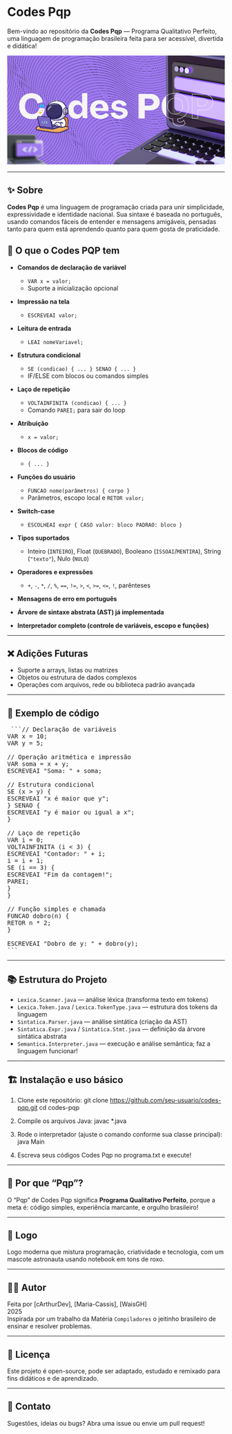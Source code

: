 # Codes Pqp

Bem-vindo ao repositório da **Codes Pqp** — Programa Qualitativo Perfeito, uma linguagem de programação brasileira feita para ser acessível, divertida e didática!

![Logo Codes Pqp](codespqp_logo.png)

---

## ✨ Sobre

**Codes Pqp** é uma linguagem de programação criada para unir simplicidade, expressividade e identidade nacional. Sua sintaxe é baseada no português, usando comandos fáceis de entender e mensagens amigáveis, pensadas tanto para quem está aprendendo quanto para quem gosta de praticidade.

## 🧰 O que o Codes PQP tem

- **Comandos de declaração de variável**
  - `VAR x = valor;`
  - Suporte a inicialização opcional

- **Impressão na tela**
  - `ESCREVEAI valor;`

- **Leitura de entrada**
  - `LEAI nomeVariavel;`

- **Estrutura condicional**
  - `SE (condicao) { ... } SENAO { ... }`
  - IF/ELSE com blocos ou comandos simples

- **Laço de repetição**
  - `VOLTAINFINITA (condicao) { ... }`
  - Comando `PAREI;` para sair do loop

- **Atribuição**
  - `x = valor;`

- **Blocos de código**
  - `{ ... }`

- **Funções do usuário**
  - `FUNCAO nome(parâmetros) { corpo }`
  - Parâmetros, escopo local e `RETOR valor;`

- **Switch-case**
  - `ESCOLHEAI expr { CASO valor: bloco PADRAO: bloco }`

- **Tipos suportados**
  - Inteiro (`INTEIRO`), Float (`QUEBRADO`), Booleano (`ISSOAI`/`MENTIRA`), String (`"texto"`), Nulo (`NULO`)

- **Operadores e expressões**
  - `+`, `-`, `*`, `/`, `%`, `==`, `!=`, `>`, `<`, `>=`, `<=`, `!`, parênteses

- **Mensagens de erro em português**

- **Árvore de sintaxe abstrata (AST) já implementada**

- **Interpretador completo (controle de variáveis, escopo e funções)**

---

## ❌ Adições Futuras

- Suporte a arrays, listas ou matrizes
- Objetos ou estrutura de dados complexos
- Operações com arquivos, rede ou biblioteca padrão avançada

---

## 🚀 Exemplo de código

<pre> ```// Declaração de variáveis
VAR x = 10;
VAR y = 5;

// Operação aritmética e impressão
VAR soma = x + y;
ESCREVEAI "Soma: " + soma;

// Estrutura condicional
SE (x > y) {
ESCREVEAI "x é maior que y";
} SENAO {
ESCREVEAI "y é maior ou igual a x";
}

// Laço de repetição
VAR i = 0;
VOLTAINFINITA (i < 3) {
ESCREVEAI "Contador: " + i;
i = i + 1;
SE (i == 3) {
ESCREVEAI "Fim da contagem!";
PAREI;
}
}

// Função simples e chamada
FUNCAO dobro(n) {
RETOR n * 2;
}

ESCREVEAI "Dobro de y: " + dobro(y);
``` </pre>
---

## 📚 Estrutura do Projeto

- `Lexica.Scanner.java` — análise léxica (transforma texto em tokens)
- `Lexica.Token.java` / `Lexica.TokenType.java` — estrutura dos tokens da linguagem
- `Sintatica.Parser.java` — análise sintática (criação da AST)
- `Sintatica.Expr.java` / `Sintatica.Stmt.java` — definição da árvore sintática abstrata
- `Semantica.Interpreter.java` — execução e análise semântica; faz a linguagem funcionar!

---

## 🏗️ Instalação e uso básico

1. Clone este repositório:
git clone https://github.com/seu-usuario/codes-pqp.git
cd codes-pqp

2. Compile os arquivos Java:
javac *.java

3. Rode o interpretador (ajuste o comando conforme sua classe principal):
java Main

4. Escreva seus códigos Codes Pqp no programa.txt e execute!

---

## 🎯 Por que “Pqp”?

O “Pqp” de Codes Pqp significa **Programa Qualitativo Perfeito**, porque a meta é: código simples, experiência marcante, e orgulho brasileiro!

---

## 🎨 Logo

Logo moderna que mistura programação, criatividade e tecnologia, com um mascote astronauta usando notebook em tons de roxo.

---

## 👨‍💻 Autor

Feita por [cArthurDev], [Maria-Cassis], [WaisGH]  
2025  
Inspirada por um trabalho da Matéria `Compiladores` o jeitinho brasileiro de ensinar e resolver problemas.

---

## 📝 Licença

Este projeto é open-source, pode ser adaptado, estudado e remixado para fins didáticos e de aprendizado.

---

## 📢 Contato

Sugestões, ideias ou bugs? Abra uma issue ou envie um pull request!
